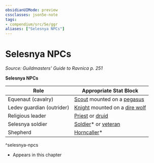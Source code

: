 ```yaml
---
obsidianUIMode: preview
cssclasses: json5e-note
tags:
- compendium/src/5e/ggr
aliases: ["Selesnya NPCs"]
---
```

# Selesnya NPCs
*Source: Guildmasters' Guide to Ravnica p. 251* 

**Selesnya NPCs**

| Role | Appropriate Stat Block |
|------|------------------------|
| Equenaut (cavalry) | [Scout](2-Mechanics/CLI/bestiary/humanoid/scout.md) mounted on a [pegasus](2-Mechanics/CLI/bestiary/celestial/pegasus.md) |
| Ledev guardian (outrider) | [Knight](2-Mechanics/CLI/bestiary/humanoid/knight.md) mounted on a [dire wolf](2-Mechanics/CLI/bestiary/beast/dire-wolf.md) |
| Religious leader | [Priest](2-Mechanics/CLI/bestiary/humanoid/priest.md) or [druid](2-Mechanics/CLI/bestiary/humanoid/druid.md) |
| Selesnya soldier | [Soldier](2-Mechanics/CLI/bestiary/humanoid/soldier-ggr.md)* or [veteran](2-Mechanics/CLI/bestiary/humanoid/veteran.md) |
| Shepherd | [Horncaller](2-Mechanics/CLI/bestiary/humanoid/horncaller-ggr.md)* |
^selesnya-npcs

* Appears in this chapter